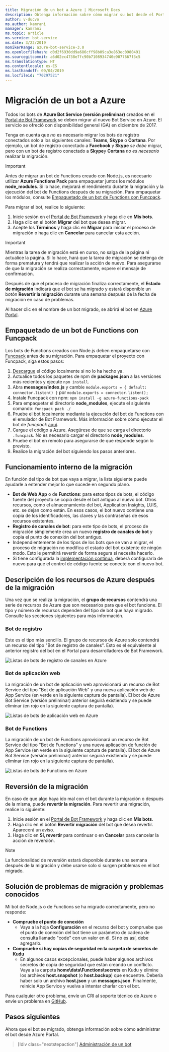 ```yaml
---
title: Migración de un bot a Azure | Microsoft Docs
description: Obtenga información sobre cómo migrar su bot desde el Portal de Bot Framework heredado a un servicio de bot en Azure portal.
author: v-ducvo
ms.author: kamrani
manager: kamrani
ms.topic: article
ms.service: bot-service
ms.date: 3/22/2019
monikerRange: azure-bot-service-3.0
ms.openlocfilehash: d0d2f6930dd9a686cff98b09ca3e863ec0980491
ms.sourcegitcommit: a6d02ec4738e7fc90b7108934740e9077667f3c5
ms.translationtype: HT
ms.contentlocale: es-ES
ms.lasthandoff: 09/04/2019
ms.locfileid: "70297521"
---
```

# <a name="migrate-your-bot-to-azure"></a>Migración de un bot a Azure

Todos los bots de **Azure Bot Service (versión preliminar)** creados en el [Portal de Bot Framework](http://dev.botframework.com) se deben migrar al nuevo Bot Service en Azure. El servicio se ofreció con disponibilidad general (GA) en diciembre de 2017. 

Tenga en cuenta que *no* es necesario migrar los bots de registro conectados solo a los siguientes canales: **Teams**, **Skype** o **Cortana**. Por ejemplo, un bot de registro conectado a **Facebook** y **Skype** *se debe* migrar, pero con un bot de registro conectado a **Skype**y **Cortana** *no es necesario* realizar la migración.

> [!IMPORTANT]
> Antes de migrar un bot de Functions creado con Node.js, es necesario utilizar **Azure Functions Pack** para empaquetar juntos los módulos **node_modules**. Si lo hace, mejorará el rendimiento durante la migración y la ejecución del bot de Functions después de su migración. Para empaquetar los módulos, consulte [Empaquetado de un bot de Functions con Funcpack](#package-a-functions-bot-with-funcpack).

Para migrar el bot, realice lo siguiente:

1. Inicie sesión en el [Portal de Bot Framework](http://dev.botframework.com) y haga clic en **Mis bots**.
2. Haga clic en el botón **Migrar** del bot que desea migrar.
3. Acepte los **Términos** y haga clic en **Migrar** para iniciar el proceso de migración o haga clic en **Cancelar** para cancelar esta acción.

> [!IMPORTANT]
> Mientras la tarea de migración está en curso, no salga de la página ni actualice la página. Si lo hace, hará que la tarea de migración se detenga de forma prematura y tendrá que realizar la acción de nuevo. Para asegurarse de que la migración se realiza correctamente, espere el mensaje de confirmación.

Después de que el proceso de migración finaliza correctamente, el **Estado de migración** indicará que el bot se ha migrado y estará disponible un botón **Revertir la migración** durante una semana después de la fecha de migración en caso de problemas.

Al hacer clic en el nombre de un bot migrado, se abrirá el bot en [Azure Portal](http://portal.azure.com).

## <a name="package-a-functions-bot-with-funcpack"></a>Empaquetado de un bot de Functions con Funcpack

Los bots de Functions creados con Node.js deben empaquetarse con [Funcpack](https://github.com/Azure/azure-functions-pack) antes de su migración. Para empaquetar el proyecto con Funcpack, siga estos pasos:

1.  [Descargue](bot-service-build-download-source-code.md) el código localmente si no lo ha hecho ya.
2.  Actualice todos los paquetes de npm de **packages.json** a las versiones más recientes y ejecute `npm install`.
3.  Abra **messages/index.js** y cambie `module.exports = { default: connector.listen() }` por `module.exports = connector.listen();`
4.  Instale Funcpack con npm: `npm install -g azure-functions-pack`
5.  Para empaquetar el directorio **node_modules**, ejecute el siguiente comando: `funcpack pack ./`
6.  Pruebe el bot localmente mediante la ejecución del bot de Functions con el emulador de Bot Framework. Más información sobre cómo ejecutar el bot de *funcpack* [aquí](https://github.com/Azure/azure-functions-pack#how-to-run). 
7.  Cargue el código a Azure. Asegúrese de que se carga el directorio `.funcpack`. No es necesario cargar el directorio **node_modules**.
8. Pruebe el bot en remoto para asegurarse de que responde según lo previsto.
9. Realice la migración del bot siguiendo los pasos anteriores.

## <a name="migration-under-the-hood"></a>Funcionamiento interno de la migración

En función del tipo de bot que vaya a migrar, la lista siguiente puede ayudarle a entender mejor lo que sucede en segundo plano.

* **Bot de Web App** o de **Functions**: para estos tipos de bots, el código fuente del proyecto se copia desde el bot antiguo al nuevo bot. Otros recursos, como el almacenamiento del bot, Application Insights, LUIS, etc. se dejan como están. En esos casos, el bot nuevo contiene una copia de los identificadores, las claves y las contraseñas de esos recursos existentes. 
* **Registro de canales de bot**: para este tipo de bots, el proceso de migración simplemente crea un nuevo **registro de canales de bot** y copia el punto de conexión del bot antiguo. 
* Independientemente de los tipos de los bots que se van a migrar, el proceso de migración no modifica el estado del bot existente de ningún modo. Esto le permitirá revertir de forma segura si necesita hacerlo.
* Si tiene configurada la [implementación continua](bot-service-build-continuous-deployment.md), deberá configurarla de nuevo para que el control de código fuente se conecte con el nuevo bot.

## <a name="understanding-azure-resources-after-migration"></a>Descripción de los recursos de Azure después de la migración
Una vez que se realiza la migración, el **grupo de recursos** contendrá una serie de recursos de Azure que son necesarios para que el bot funcione. El tipo y número de recursos dependen del tipo de bot que haya migrado. Consulte las secciones siguientes para más información.

### <a name="registration-bot"></a>Bot de registro

Este es el tipo más sencillo. El grupo de recursos de Azure solo contendrá un recurso del tipo "Bot de registro de canales". Esto es el equivalente al anterior registro del bot en el Portal para desarrolladores de Bot Framework.

![Listas de bots de registro de canales en Azure](~/media/bot-service-migrate-bot/channel-registration-bot.png)

### <a name="web-app-bot"></a>Bot de aplicación web
La migración de un bot de aplicación web aprovisionará un recurso de Bot Service del tipo "Bot de aplicación Web" y una nueva aplicación web de App Service (en verde en la siguiente captura de pantalla). El bot de Azure Bot Service (versión preliminar) anterior seguirá existiendo y se puede eliminar (en rojo en la siguiente captura de pantalla).

![Listas de bots de aplicación web en Azure](~/media/bot-service-migrate-bot/web-app-bot.png)

### <a name="functions-bot"></a>Bot de Functions
La migración de un bot de Functions aprovisionará un recurso de Bot Service del tipo "Bot de Functions" y una nueva aplicación de función de App Service (en verde en la siguiente captura de pantalla). El bot de Azure Bot Service (versión preliminar) anterior seguirá existiendo y se puede eliminar (en rojo en la siguiente captura de pantalla).

![Listas de bots de Functions en Azure](~/media/bot-service-migrate-bot/functions-bot.png)


## <a name="roll-back-migration"></a>Reversión de la migración

En caso de que algo haya ido mal con el bot durante la migración o después de la misma, puede **revertir la migración**. Para revertir una migración, realice lo siguiente:

1. Inicie sesión en el [Portal de Bot Framework](http://dev.botframework.com) y haga clic en **Mis bots**.
2. Haga clic en el botón **Revertir migración** del bot que desea revertir. Aparecerá un aviso.
3. Haga clic en **Sí, revertir** para continuar o en **Cancelar** para cancelar la acción de reversión.

> [!NOTE]
> La funcionalidad de reversión estará disponible durante una semana después de la migración y debe usarse solo si surgen problemas en el bot migrado.

## <a name="migration-troubleshootingknown-issues"></a>Solución de problemas de migración y problemas conocidos
Mi bot de Node.js o de Functions se ha migrado correctamente, pero no responde:

* **Compruebe el punto de conexión**
  * Vaya a la hoja **Configuración** en el recurso del bot y compruebe que el punto de conexión del bot tiene un parámetro de cadena de consulta llamado "code" con un valor en él. Si no es así, debe agregarlo.
* **Compruebe si hay copias de seguridad en la carpeta de secretos de Kudu**
  * En algunos casos excepcionales, puede haber algunos archivos secretos de copia de seguridad que están creando un conflicto. Vaya a la carpeta **home\data\Functions\secrets** en Kudu y elimine los archivos **host.snapshot** (o **host.backup**) que encuentre. Debería haber solo un archivo **host.json** y un **messages.json**. Finalmente, reinicie App Service y vuelva a intentar charlar con el bot.

Para cualquier otro problema, envíe un CRI al soporte técnico de Azure o envíe un problema en [GitHub](https://github.com/MicrosoftDocs/bot-framework-docs/issues).


## <a name="next-steps"></a>Pasos siguientes

Ahora que el bot se migrado, obtenga información sobre cómo administrar el bot desde Azure Portal.

> [!div class="nextstepaction"]
> [Administración de un bot](bot-service-manage-overview.md)
